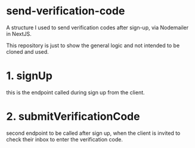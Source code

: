# send-verification-code
A structure I used to send verification codes after sign-up, via Nodemailer in NextJS. 

This repository is just to show the general logic and not intended to be cloned and used.

# 1. signUp
this is the endpoint called during sign up from the client. 

# 2. submitVerificationCode
second endpoint to be called after sign up, when the client is invited to check their inbox to enter the verification code. 
